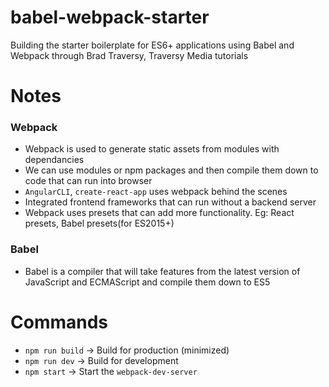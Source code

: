 # babel-webpack-starter
Building the starter boilerplate for ES6+ applications using Babel and Webpack through Brad Traversy, Traversy Media tutorials

# Notes
### Webpack
- Webpack is used to generate static assets from modules with dependancies
- We can use modules or npm packages and then compile them down to code that can run into browser
- `AngularCLI`, `create-react-app` uses webpack behind the scenes
- Integrated frontend frameworks that can run without a backend server
- Webpack uses presets that can add more functionality. Eg: React presets, Babel presets(for ES2015+)

### Babel
- Babel is a compiler that will take features from the latest version of JavaScript and ECMAScript and compile them down to ES5

# Commands
- `npm run build` → Build for production (minimized)
- `npm run dev` → Build for development
- `npm start` → Start the `webpack-dev-server`